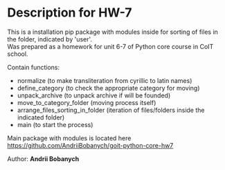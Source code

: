 # Description for HW-7

This is a installation pip package with modules inside for sorting of files in the folder, indicated by 'user'.  
Was prepared as a homework for unit 6-7 of Python core course in CoIT school.

Contain functions:  
 - normalize (to make transliteration from cyrillic to latin names)
 - define_category (to check the appropriate category for moving)
 - unpack_archive (to unpack archive if will be founded)
 - move_to_category_folder (moving process itself)
 - arrange_files_sorting_in_folder (iteration of files/folders inside the indicated folder)
 - main (to start the process)


Main package with modules is located here  
https://github.com/AndriiBobanych/goit-python-core-hw7


Author: <b>Andrii Bobanych<b>